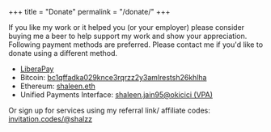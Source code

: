 +++
title = "Donate"
permalink = "/donate/"
+++

If you like my work or it helped you (or your employer)
please consider buying me a beer to help support my work and
show your appreciation.
Following payment methods are preferred. Please contact me
if you'd like to donate using a different method.

- [LiberaPay][2]
- Bitcoin: [bc1qffadka029knce3rqrzz2y3amlrestsh26khlha][1]
- Ethereum: [shaleen.eth](https://etherscan.io/address/0x49fe1f832ea70c207b6e555e160dc2df51c00107)
- Unified Payments Interface: [shaleen.jain95@okicici (VPA)][3]

Or sign up for services using my referral link/ affiliate codes:
[invitation.codes/@shalzz][6]


[1]: bitcoin:bc1qffadka029knce3rqrzz2y3amlrestsh26khlha
[2]: https://liberapay.com/shalzz/donate
[3]: upi://pay?pa=shaleen.jain95%40okicici&pn=Shaleen%20jain&am=500
[4]: https://www.patreon.com/shalzz
[5]: https://www.paypal.me/shalzz
[6]: https://invitation.codes/@shalzz
